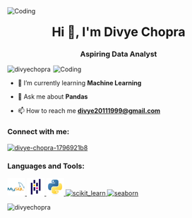 <img align="right" alt="Coding" width="900" src="https://clideoffice.com/web/image/4379/Next-Gen-Learning-Management-System-1.gif">


<h1 align="center">Hi 👋, I'm Divye Chopra</h1>
<h3 align="center">Aspiring Data Analyst</h3>

<img align="right" alt="Coding" width="400" src="https://www.element61.be/sites/default/files/img_competences/developer-dribbble.gif">


<p align="left"> <img src="https://komarev.com/ghpvc/?username=divyechopra&label=Profile%20views&color=0e75b6&style=flat" alt="divyechopra" /> </p>

- 🌱 I’m currently learning **Machine Learning**

- 💬 Ask me about **Pandas**

- 📫 How to reach me **divye20111999@gmail.com**

<h3 align="left">Connect with me:</h3>
<p align="left">
<a href="https://linkedin.com/in/divye-chopra-1796921b8" target="blank"><img align="center" src="https://raw.githubusercontent.com/rahuldkjain/github-profile-readme-generator/master/src/images/icons/Social/linked-in-alt.svg" alt="divye-chopra-1796921b8" height="30" width="40" /></a>
</p>

<h3 align="left">Languages and Tools:</h3>
<p align="left"> <a href="https://www.mysql.com/" target="_blank" rel="noreferrer"> <img src="https://raw.githubusercontent.com/devicons/devicon/master/icons/mysql/mysql-original-wordmark.svg" alt="mysql" width="40" height="40"/> </a> <a href="https://pandas.pydata.org/" target="_blank" rel="noreferrer"> <img src="https://raw.githubusercontent.com/devicons/devicon/2ae2a900d2f041da66e950e4d48052658d850630/icons/pandas/pandas-original.svg" alt="pandas" width="40" height="40"/> </a> <a href="https://www.python.org" target="_blank" rel="noreferrer"> <img src="https://raw.githubusercontent.com/devicons/devicon/master/icons/python/python-original.svg" alt="python" width="40" height="40"/> </a> <a href="https://scikit-learn.org/" target="_blank" rel="noreferrer"> <img src="https://upload.wikimedia.org/wikipedia/commons/0/05/Scikit_learn_logo_small.svg" alt="scikit_learn" width="40" height="40"/> </a> <a href="https://seaborn.pydata.org/" target="_blank" rel="noreferrer"> <img src="https://seaborn.pydata.org/_images/logo-mark-lightbg.svg" alt="seaborn" width="40" height="40"/> </a> </p>

<p><img align="center" src="https://github-readme-streak-stats.herokuapp.com/?user=divyechopra&" alt="divyechopra" /></p>
